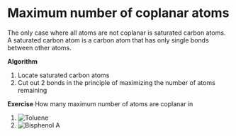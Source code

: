 # Maximum number of coplanar atoms

The only case where all atoms are not coplanar is saturated carbon atoms.
A saturated carbon atom is a carbon atom that has only single bonds between other atoms.

**Algorithm**
1. Locate saturated carbon atoms
2. Cut out 2 bonds in the principle of maximizing the number of atoms remaining

**Exercise** How many maximum number of atoms are coplanar in
1. ![Toluene](https://web.archive.org/web/20201115093901/https://upload.wikimedia.org/wikipedia/commons/thumb/2/2e/Toluol.svg/80px-Toluol.svg.png)
2. ![Bisphenol A](https://web.archive.org/web/20201104162300if_/https://upload.wikimedia.org/wikipedia/commons/thumb/6/61/Bisphenol-A-Skeletal.svg/240px-Bisphenol-A-Skeletal.svg.png)
